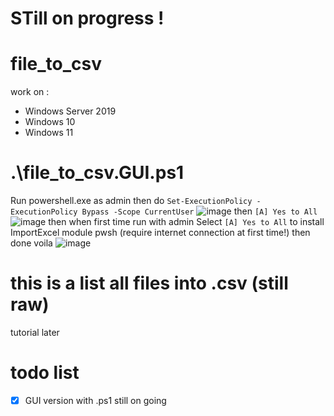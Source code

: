 # STill on progress !
# file_to_csv
work on :
 - Windows Server 2019
 - Windows 10
 - Windows 11
# .\file_to_csv.GUI.ps1
Run powershell.exe as admin
then do 
```Set-ExecutionPolicy -ExecutionPolicy Bypass -Scope CurrentUser```
![image](https://github.com/TukangM/file_to_csv/assets/91467886/88046413-5ddc-4eaa-b4e2-1bac31661af1)
then `[A] Yes to All`
![image](https://github.com/TukangM/file_to_csv/assets/91467886/7c64ea40-4cf7-44c7-8452-ec83f61ca70e)
then when first time run with admin
Select `[A] Yes to All` to install ImportExcel module pwsh (require internet connection at first time!)
then done voila
![image](https://github.com/TukangM/file_to_csv/assets/91467886/e8d36078-503f-4ff1-bc9c-d7dd4f067bab)


# this is a list all files into .csv (still raw)
tutorial later

# todo list
 - [x] GUI version with .ps1 still on going
       
